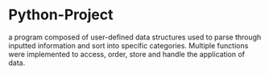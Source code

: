 # Python-Project
a program composed of user-defined data structures used to parse through inputted information and sort into specific categories. Multiple functions were implemented to access, order, store and handle the application of data.
